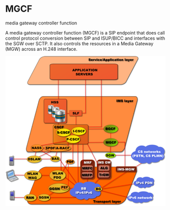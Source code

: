 # MGCF


media gateway controller function

A media gateway controller function (MGCF) is a SIP endpoint that does
call control protocol conversion between SIP and ISUP/BICC and
interfaces with the SGW over SCTP. It also controls the resources in a
Media Gateway (MGW) across an H.248 interface.

![](./images/14123073.png)


